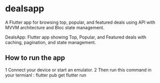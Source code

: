 # dealsapp

A Flutter app for browsing top, popular, and featured deals using API with MVVM architecture and Bloc state management.

DealsApp: Flutter app showing Top, Popular, and Featured deals with caching, pagination, and state management.

## How to run the app

1 Connect your device or start an emulator.
2 Then run this command in your termianl : flutter pub get flutter run

